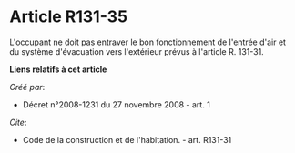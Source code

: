 # Article R131-35

L'occupant ne doit pas entraver le bon fonctionnement de l'entrée d'air et du système d'évacuation vers l'extérieur prévus à
l'article R. 131-31.

**Liens relatifs à cet article**

_Créé par_:

  - Décret n°2008-1231 du 27 novembre 2008 - art. 1

_Cite_:

  - Code de la construction et de l'habitation. - art. R131-31
